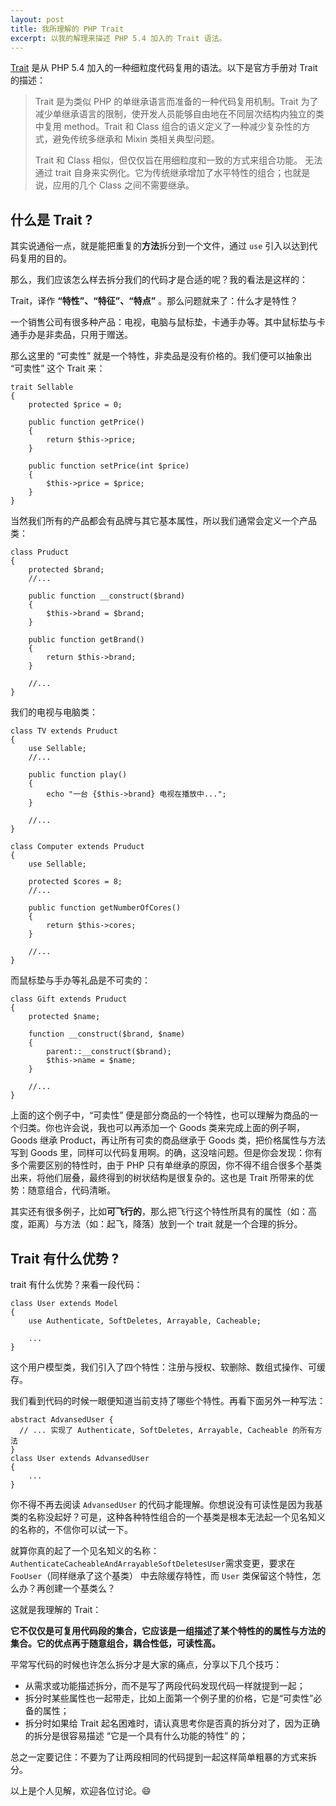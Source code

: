 ```yaml
---
layout: post
title: 我所理解的 PHP Trait
excerpt: 以我的解理来描述 PHP 5.4 加入的 Trait 语法。
---
```


[Trait](http://php.net/manual/zh/language.oop5.traits.php) 是从 PHP 5.4 加入的一种细粒度代码复用的语法。以下是官方手册对 Trait 的描述：

> Trait 是为类似 PHP 的单继承语言而准备的一种代码复用机制。Trait 为了减少单继承语言的限制，使开发人员能够自由地在不同层次结构内独立的类中复用 method。Trait 和 Class 组合的语义定义了一种减少复杂性的方式，避免传统多继承和 Mixin 类相关典型问题。
>
> Trait 和 Class 相似，但仅仅旨在用细粒度和一致的方式来组合功能。 无法通过 trait 自身来实例化。它为传统继承增加了水平特性的组合；也就是说，应用的几个 Class 之间不需要继承。

## 什么是 Trait ?

其实说通俗一点，就是能把重复的**方法**拆分到一个文件，通过 `use`  引入以达到代码复用的目的。

那么，我们应该怎么样去拆分我们的代码才是合适的呢？我的看法是这样的：

Trait，译作 **“特性”、“特征”、“特点”** 。那么问题就来了：什么才是特性？

一个销售公司有很多种产品：电视，电脑与鼠标垫，卡通手办等。其中鼠标垫与卡通手办是非卖品，只用于赠送。

那么这里的 “可卖性” 就是一个特性，非卖品是没有价格的。我们便可以抽象出 “可卖性”  这个 Trait 来：

```php?start_inline=1
trait Sellable
{
    protected $price = 0;

    public function getPrice()
    {
        return $this->price;
    }

    public function setPrice(int $price)
    {
        $this->price = $price;
    }
}
```

当然我们所有的产品都会有品牌与其它基本属性，所以我们通常会定义一个产品类：

```php?start_inline=1
class Pruduct
{
    protected $brand;
    //...

    public function __construct($brand)
    {
        $this->brand = $brand;
    }

    public function getBrand()
    {
        return $this->brand;
    }

    //...
}
```

我们的电视与电脑类：

```php?start_inline=1
class TV extends Pruduct
{
    use Sellable;
    //...

    public function play()
    {
        echo "一台 {$this->brand} 电视在播放中...";
    }

    //...
}

class Computer extends Pruduct
{
    use Sellable;

    protected $cores = 8;
    //...

    public function getNumberOfCores()
    {
        return $this->cores;
    }

    //...
}
```

而鼠标垫与手办等礼品是不可卖的：

```php?start_inline=1
class Gift extends Pruduct
{
    protected $name;

    function __construct($brand, $name)
    {
        parent::__construct($brand);
        $this->name = $name;
    }

    //...
}
```

上面的这个例子中，“可卖性” 便是部分商品的一个特性，也可以理解为商品的一个归类。你也许会说，我也可以再添加一个 Goods 类来完成上面的例子啊，Goods 继承 Product，再让所有可卖的商品继承于 Goods 类，把价格属性与方法写到 Goods 里，同样可以代码复用啊。的确，这没啥问题。但是你会发现：你有多个需要区别的特性时，由于 PHP 只有单继承的原因，你不得不组合很多个基类出来，将他们层叠，最终得到的树状结构是很复杂的。这也是 Trait 所带来的优势：随意组合，代码清晰。


其实还有很多例子，比如**可飞行的**，那么把飞行这个特性所具有的属性（如：高度，距离）与方法（如：起飞，降落）放到一个 trait 就是一个合理的拆分。


## Trait 有什么优势 ?

trait 有什么优势？来看一段代码：



```php?start_inline=1
class User extends Model
{
    use Authenticate, SoftDeletes, Arrayable, Cacheable;

    ...
}
```

这个用户模型类，我们引入了四个特性：注册与授权、软删除、数组式操作、可缓存。

我们看到代码的时候一眼便知道当前支持了哪些个特性。再看下面另外一种写法：

```php?start_inline=1
abstract AdvansedUser {
  // ... 实现了 Authenticate, SoftDeletes, Arrayable, Cacheable 的所有方法
}
class User extends AdvansedUser
{
    ...
}
```

你不得不再去阅读 `AdvansedUser` 的代码才能理解。你想说没有可读性是因为我基类的名称没起好？可是，这种各种特性组合的一个基类是根本无法起一个见名知义的名称的，不信你可以试一下。

就算你真的起了一个见名知义的名称：`AuthenticateCacheableAndArrayableSoftDeletesUser`需求变更，要求在 `FooUser`（同样继承了这个基类） 中去除缓存特性，而 `User` 类保留这个特性，怎么办？再创建一个基类么？



这就是我理解的 Trait：

**它不仅仅是可复用代码段的集合，它应该是一组描述了某个特性的的属性与方法的集合。它的优点再于随意组合，耦合性低，可读性高。**

平常写代码的时候也许怎么拆分才是大家的痛点，分享以下几个技巧：

- 从需求或功能描述拆分，而不是写了两段代码发现代码一样就提到一起；
- 拆分时某些属性也一起带走，比如上面第一个例子里的价格，它是“可卖性”必备的属性；
- 拆分时如果给 Trait 起名困难时，请认真思考你是否真的拆分对了，因为正确的拆分是很容易描述 “它是一个具有什么功能的特性” 的；




总之一定要记住：不要为了让两段相同的代码提到一起这样简单粗暴的方式来拆分。



以上是个人见解，欢迎各位讨论。​:smile:​
